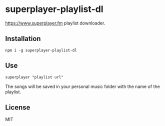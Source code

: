 # superplayer-playlist-dl
https://www.superplayer.fm playlist downloader.

## Installation

```
npm i -g superplayer-playlist-dl
```

## Use

```
superplayer "playlist url"
```

The songs will be saved in your personal music folder with the name of the playlist.

## License
MIT
